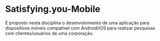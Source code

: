 # Satisfying.you-Mobile
É proposto nesta disciplina o desenvolvimento de uma aplicação para dispositivos móveis compatível com Android/iOS para realizar pesquisas com clientes/usuários de uma corporação.
